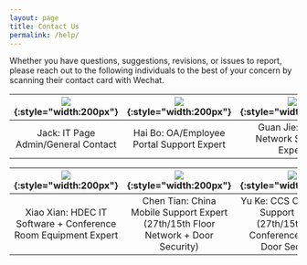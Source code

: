 ```yaml
---
layout: page
title: Contact Us
permalink: /help/
---
```


Whether you have questions, suggestions, revisions, or issues to report, please reach out to the following individuals
to the best of your concern by scanning their contact card with Wechat.


![]({{site.baseurl}}/assets/jackwechat.png){:style="width:200px"} | ![]({{site.baseurl}}/assets/person5.png){:style="width:200px"} | ![]({{site.baseurl}}/assets/person2.png){:style="width:200px"}
|:-:|:-:|:-:|
Jack: IT Page Admin/General Contact | Hai Bo: OA/Employee Portal Support Expert | Guan Jie: HDEC Network Support Expert


![]({{site.baseurl}}/assets/person.png){:style="width:200px"} | ![]({{site.baseurl}}/assets/person3.png){:style="width:200px"} | ![]({{site.baseurl}}/assets/person4.png){:style="width:200px"}
|:-:|:-:|:-:|
Xiao Xian: HDEC IT Software + Conference Room Equipment Expert | Chen Tian: China Mobile Support Expert (27th/15th Floor Network + Door Security) | Yu Ke: CCS Comservice Support Expert (27th/15th Floor Conference Room + Door Security)